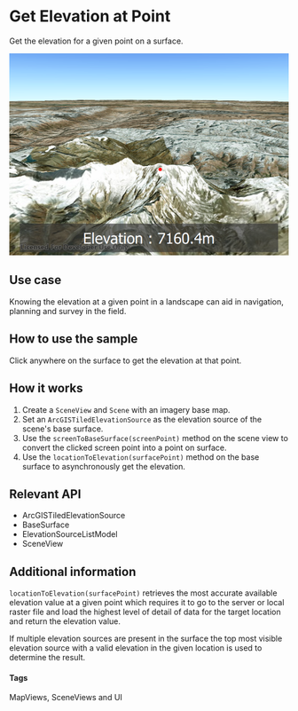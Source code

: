 # Get Elevation at Point

Get the elevation for a given point on a surface.

![Get elevation at point application](screenshot.png)

## Use case

Knowing the elevation at a given point in a landscape can aid in navigation, planning and survey in the field.

## How to use the sample

Click anywhere on the surface to get the elevation at that point.

## How it works

1. Create a `SceneView` and `Scene` with an imagery base map.
1. Set an `ArcGISTiledElevationSource` as the elevation source of the scene's base surface.
1. Use the `screenToBaseSurface(screenPoint)` method on the scene view to convert the clicked screen point into a point on surface.
1. Use the `locationToElevation(surfacePoint)` method on the base surface to asynchronously get the elevation.

## Relevant API

* ArcGISTiledElevationSource
* BaseSurface
* ElevationSourceListModel
* SceneView

## Additional information

`locationToElevation(surfacePoint)` retrieves the most accurate available elevation value at a given point which requires it to go to the server or local raster file and load the highest level of detail of data for the target location and return the elevation value.

If multiple elevation sources are present in the surface the top most visible elevation source with a valid elevation in the given location is used to determine the result.

#### Tags
MapViews, SceneViews and UI
